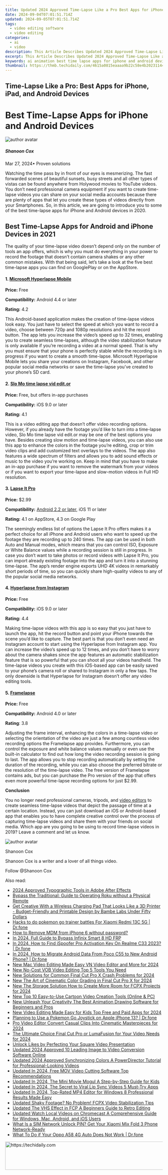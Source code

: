 ```yaml
---
title: Updated 2024 Approved Time-Lapse Like a Pro Best Apps for iPhone, iPad, and Android Devices
date: 2024-09-04T07:01:51.714Z
updated: 2024-09-05T07:01:51.714Z
tags: 
  - video editing software
  - video editing
categories: 
  - ai
  - video
description: This Article Describes Updated 2024 Approved Time-Lapse Like a Pro Best Apps for iPhone, iPad, and Android Devices
excerpt: This Article Describes Updated 2024 Approved Time-Lapse Like a Pro Best Apps for iPhone, iPad, and Android Devices
keywords: ai animation best time lapse apps for iphone and android devices,best time lapse apps for iphone and android devices,time lapse like a pro best apps for iphone ipad and android devices,speed up your videos best time lapse apps for iphone and android,ai animation swap faces like a pro the best apps for ios and android,animate on the move best 3d animation apps for android iphone and ipad,discover the best top rated video animation apps for android iphone and ipad
thumbnail: https://thmb.techidaily.com/4615a0815eaaaa9b22c58e4b20231144a4af2f1f5af9f2c94189c8d2595dadf6.jpg
---
```


## Time-Lapse Like a Pro: Best Apps for iPhone, iPad, and Android Devices

# Best Time-Lapse Apps for iPhone and Android Devices

![author avatar](https://images.wondershare.com/filmora/article-images/shannon-cox.jpg)

##### Shanoon Cox

 Mar 27, 2024• Proven solutions

Watching the time pass by in front of our eyes is mesmerizing. The fast forwarded scenes of beautiful sunsets, busy streets and all other types of vistas can be found anywhere from Holywood movies to YouTube videos. You don’t need professional camera equipment if you want to create time-lapse videos you can share on your social media accounts because there are plenty of apps that let you create these types of videos directly from your Smartphones. So, in this article, we are going to introduce you to some of the best time-lapse apps for iPhone and Android devices in 2020.

## Best Time-Lapse Apps for Android and iPhone Devices in 2021

The quality of your time-lapse video doesn’t depend only on the number of tools an app offers, which is why you must do everything in your power to record the footage that doesn’t contain camera shakes or any other common mistakes. With that being said, let’s take a look at the five best time-lapse apps you can find on GooglePlay or on the AppStore.

#### 1. [Microsoft Hyperlapse Mobile](https://play.google.com/store/apps/details?id=com.microsoft.hyperlapsemobile&hl=en)

**Price:** Free

**Compatibility:** Android 4.4 or later

**Rating:** 4.2

This Android-based application makes the creation of time-lapse videos look easy. You just have to select the speed at which you want to record a video, choose between 720p and 1080p resolutions and hit the record button. The app lets you increase the video’s speed up to 32 times, enabling you to create seamless time-lapses, although the video stabilization feature is only available if you’re recording a video at a normal speed. That is why you must ensure that your phone is perfectly stable while the recording is in progress if you want to create a smooth time-lapse. Microsoft Hyperlapse Mobile lets you share your creations on Instagram, Facebook, and other popular social media networks or save the time-lapse you’ve created to your phone’s SD card.

#### 2. [Slo Mo time lapse vid edit.or](https://itunes.apple.com/us/app/slo-mo-time-lapse-vid-edit-or/id1198548115?mt=8)

**Price:** Free, but offers in-app purchases

**Compatibility:** iOS 9.0 or later

**Rating:** 4.1

This is a video editing app that doesn’t offer video recording options. However, if you already have the footage you’d like to turn into a time-lapse video, Slo Mo time lapse vid edit.or may be one of the best options you have. Besides creating slow motion and time-lapse videos, you can also use this app to enhance the colors in the footage you’re editing, crop or trim video clips and add customized text overlays to the videos. The app also features a wide spectrum of filters and allows you to add sound effects or music to the video you’re working on. Keep in mind that you have to make an in-app purchase if you want to remove the watermark from your videos or if you want to export your time-lapse and slow-motion videos in Full HD resolution.

#### 3. [Lapse It Pro](https://itunes.apple.com/us/app/lapse-it-pro-time-lapse-stop-motion-camera-professional-hd/id536495161?mt=8&ign-mpt=uo%3D8)

**Price:** $2.99

**Compatibility:** [Android 2.2 or later](https://play.google.com/store/apps/details?id=com.ui.LapseItPro&hl=en), iOS 11 or later

**Rating:** 4.1 on AppStore, 4.3 on Google Play

The seemingly endless list of options the Lapse It Pro offers makes it a perfect choice for all iPhone and Android users who want to speed up the footage they are recording up to 240 times. The app can be used in both Auto and Manual modes, which means that you can control ISO, Exposure or White Balance values while a recording session is still in progress. In case you don’t want to take photos or record videos with Lapse It Pro, you can import already existing footage into the app and turn it into a stunning time-lapse. The app’s render engine exports UHD 4K videos in remarkably short periods of time, so you can quickly share high-quality videos to any of the popular social media networks.

#### 4. [Hyperlapse from Instagram](https://itunes.apple.com/in/app/hyperlapse-from-instagram/id740146917?mt=8)

**Price:** Free

**Compatibility:** iOS 9.0 or later

**Rating:** 4.4

Making time-lapse videos with this app is so easy that you just have to launch the app, hit the record button and point your iPhone towards the scene you’d like to capture. The best part is that you don’t even need an Instagram account to start using the Hyperlapse from Instagram app. You can increase the video’s speed up to 12 times, and you don’t have to worry about the camera shakes since the app features an automatic stabilization feature that is so powerful that you can shoot all your videos handheld. The time-lapse videos you create with this iOS-based app can be easily saved to your phone’s camera roll or shared to Instagram in only a few taps. The only downside is that Hyperlapse for Instagram doesn’t offer any video editing tools.

#### 5. [Framelapse](https://play.google.com/store/apps/details?id=com.Nishant.Singh.DroidTimelapse&hl=en)

**Price:** Free

**Compatibility:** Android 4.0 or later

**Rating**: 3.8

Adjusting the frame interval, enhancing the colors in a time-lapse video or selecting the orientation of the video are just a few among countless video recording options the Framelapse app provides. Furthermore, you can control the exposure and white balance values manually or even use the built-in calculator to find out how long the video recording session is going to last. The app allows you to stop recording automatically by setting the duration of the recording, while you can also choose the preferred bitrate or the resolution of the time-lapse video. The free version of Framelapse contains ads, but you can purchase the Pro version of the app that offers even more powerful time-lapse recording options for just $2.99.

**Conclusion**

You no longer need professional cameras, tripods, and [video editors](https://tools.techidaily.com/wondershare/filmora/download/) to create seamless time-lapse videos that depict the passage of time at a certain location. Instead, you can just download an iOS or Android-based app that enables you to have complete creative control over the process of capturing time-lapse videos and share them with your friends on social media. Which app are you going to be using to record time-lapse videos in 2019? Leave a comment and let us know.

![author avatar](https://images.wondershare.com/filmora/article-images/shannon-cox.jpg)

Shanoon Cox

Shanoon Cox is a writer and a lover of all things video.

Follow @Shanoon Cox

<span class="atpl-alsoreadstyle">Also read:</span>
<div><ul>
<li><a href="https://some-skills.techidaily.com/2024-approved-typographic-tools-in-adobe-after-effects/"><u>2024 Approved  Typographic Tools in Adobe After Effects</u></a></li>
<li><a href="https://techtrends.techidaily.com/bypass-the-traditional-guide-to-operating-roku-without-a-physical-remote/"><u>Bypass the Traditional: Guide to Operating Roku without a Physical Remote</u></a></li>
<li><a href="https://hardware-tips.techidaily.com/get-creative-with-a-wireless-charging-pad-that-looks-like-a-3d-printer-budget-friendly-and-printable-design-by-bambe-labs-under-fifty-dollars/"><u>Get Creative With a Wireless Charging Pad That Looks Like a 3D Printer - Budget-Friendly and Printable Design by Bambe Labs Under Fifty Dollars</u></a></li>
<li><a href="https://android-pokemon-go.techidaily.com/hacks-to-do-pokemon-go-trainer-battles-for-xiaomi-redmi-13c-5g-drfone-by-drfone-virtual-android/"><u>Hacks to do pokemon go trainer battles For Xiaomi Redmi 13C 5G | Dr.fone</u></a></li>
<li><a href="https://blog-min.techidaily.com/how-to-remove-mdm-from-iphone-6-without-password-by-drfone-ios-unlock-ios-unlock/"><u>How to Remove MDM from iPhone 6 without password?</u></a></li>
<li><a href="https://bypass-frp.techidaily.com/in-2024-full-guide-to-bypass-infinix-smart-8-hd-frp-by-drfone-android/"><u>In 2024, Full Guide to Bypass Infinix Smart 8 HD FRP</u></a></li>
<li><a href="https://review-topics.techidaily.com/in-2024-how-to-find-ispoofer-pro-activation-key-on-realme-c33-2023-drfone-by-drfone-virtual-android/"><u>In 2024, How to Find iSpoofer Pro Activation Key On Realme C33 2023? | Dr.fone</u></a></li>
<li><a href="https://android-transfer.techidaily.com/in-2024-how-to-migrate-android-data-from-poco-c55-to-new-android-phone-drfone-by-drfone-transfer-from-android-transfer-from-android/"><u>In 2024, How to Migrate Android Data From Poco C55 to New Android Phone? | Dr.fone</u></a></li>
<li><a href="https://ai-video-tools.techidaily.com/new-mac-video-editing-made-easy-vn-video-editor-and-more-for-2024/"><u>New Mac Video Editing Made Easy VN Video Editor and More for 2024</u></a></li>
<li><a href="https://ai-video-tools.techidaily.com/new-no-cost-vob-video-editing-top-5-tools-you-need/"><u>New No-Cost VOB Video Editing Top 5 Tools You Need</u></a></li>
<li><a href="https://ai-video-tools.techidaily.com/new-solutions-for-common-final-cut-pro-x-crash-problems-for-2024/"><u>New Solutions for Common Final Cut Pro X Crash Problems for 2024</u></a></li>
<li><a href="https://ai-video-tools.techidaily.com/new-the-art-of-cinematic-color-grading-in-final-cut-pro-x-for-2024/"><u>New The Art of Cinematic Color Grading in Final Cut Pro X for 2024</u></a></li>
<li><a href="https://ai-video-tools.techidaily.com/new-the-storage-solution-how-to-create-more-room-for-fcpx-projects-for-2024/"><u>New The Storage Solution How to Create More Room for FCPX Projects for 2024</u></a></li>
<li><a href="https://ai-video-tools.techidaily.com/new-top-10-easy-to-use-cartoon-video-creation-tools-online-and-pc/"><u>New Top 10 Easy-to-Use Cartoon Video Creation Tools (Online & PC)</u></a></li>
<li><a href="https://ai-video-tools.techidaily.com/new-unleash-your-creativity-the-best-animation-drawing-software-for-beginners-and-pros/"><u>New Unleash Your Creativity The Best Animation Drawing Software for Beginners and Pros</u></a></li>
<li><a href="https://ai-video-tools.techidaily.com/new-video-editing-made-easy-for-kids-top-free-and-paid-apps-for-2024/"><u>New Video Editing Made Easy for Kids Top Free and Paid Apps for 2024</u></a></li>
<li><a href="https://ios-pokemon-go.techidaily.com/planning-to-use-a-pokemon-go-joystick-on-apple-iphone-13-drfone-by-drfone-virtual-ios/"><u>Planning to Use a Pokemon Go Joystick on Apple iPhone 13? | Dr.fone</u></a></li>
<li><a href="https://ai-video-tools.techidaily.com/pro-video-editor-convert-casual-clips-into-cinematic-masterpieces-for-2024/"><u>Pro Video Editor Convert Casual Clips Into Cinematic Masterpieces for 2024</u></a></li>
<li><a href="https://ai-video-tools.techidaily.com/the-ultimate-choice-final-cut-pro-or-lumafusion-for-your-video-needs-for-2024/"><u>The Ultimate Choice Final Cut Pro or LumaFusion for Your Video Needs for 2024</u></a></li>
<li><a href="https://facebook-videos.techidaily.com/unlock-likes-by-perfecting-your-square-video-presentation/"><u>Unlock Likes by Perfecting Your Square Video Presentation</u></a></li>
<li><a href="https://ai-video-tools.techidaily.com/updated-2024-approved-10-leading-image-to-video-conversion-software-online/"><u>Updated 2024 Approved 10 Leading Image to Video Conversion Software Online</u></a></li>
<li><a href="https://ai-video-tools.techidaily.com/updated-2024-approved-synchronizing-colors-a-powerdirector-tutorial-for-professional-looking-videos/"><u>Updated 2024 Approved Synchronizing Colors A PowerDirector Tutorial for Professional-Looking Videos</u></a></li>
<li><a href="https://ai-video-tools.techidaily.com/updated-in-2024-free-mov-video-cutting-software-top-recommendations/"><u>Updated In 2024, Free MOV Video Cutting Software Top Recommendations</u></a></li>
<li><a href="https://ai-video-tools.techidaily.com/updated-in-2024-the-mini-movie-mogul-a-step-by-step-guide-for-kids/"><u>Updated In 2024, The Mini Movie Mogul A Step-by-Step Guide for Kids</u></a></li>
<li><a href="https://ai-video-tools.techidaily.com/updated-in-2024-the-secret-to-viral-lip-sync-videos-5-must-try-apps/"><u>Updated In 2024, The Secret to Viral Lip Sync Videos 5 Must-Try Apps</u></a></li>
<li><a href="https://ai-video-tools.techidaily.com/updated-in-2024-top-rated-mp4-editor-for-windows-8-professional-results-made-easy/"><u>Updated In 2024, Top-Rated MP4 Editor for Windows 8 Professional Results Made Easy</u></a></li>
<li><a href="https://ai-video-tools.techidaily.com/updated-shaky-footage-no-problem-fcpx-video-stabilization-tips/"><u>Updated Shaky Footage? No Problem! FCPX Video Stabilization Tips</u></a></li>
<li><a href="https://ai-video-tools.techidaily.com/updated-the-vhs-effect-in-fcp-a-beginners-guide-to-retro-editing/"><u>Updated The VHS Effect in FCP A Beginners Guide to Retro Editing</u></a></li>
<li><a href="https://ai-video-tools.techidaily.com/updated-watch-local-videos-on-chromecast-a-comprehensive-guide-for-windows-mac-android-and-ios-users/"><u>Updated Watch Local Videos on Chromecast A Comprehensive Guide for Windows, Mac, Android, and iOS Users</u></a></li>
<li><a href="https://sim-unlock.techidaily.com/what-is-a-sim-network-unlock-pin-get-your-xiaomi-mix-fold-3-phone-network-ready-by-drfone-android/"><u>What Is a SIM Network Unlock PIN? Get Your Xiaomi Mix Fold 3 Phone Network-Ready</u></a></li>
<li><a href="https://howto.techidaily.com/what-to-do-if-your-oppo-a58-4g-auto-does-not-work-drfone-by-drfone-fix-android-problems-fix-android-problems/"><u>What To Do if Your Oppo A58 4G Auto Does Not Work | Dr.fone</u></a></li>
</ul></div>

<ins class="adsbygoogle"
      style="display:block"
      data-ad-client="ca-pub-7571918770474297"
      data-ad-slot="8358498916"
      data-ad-format="auto"
      data-full-width-responsive="true"></ins>
<!-- affiliate ads begin -->
<a href="https://aligracehair.sjv.io/c/5597632/1972684/19272" target="_top" id="1972684">
  <img src="//a.impactradius-go.com/display-ad/19272-1972684" border="0" alt="https://techidaily.com" width="728" height="90"/>
</a>
<img height="0" width="0" src="https://aligracehair.sjv.io/i/5597632/1972684/19272" style="position:absolute;visibility:hidden;" border="0" />
<!-- affiliate ads end -->